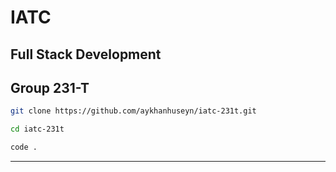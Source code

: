 # IATC

## Full Stack Development

## Group 231-T

```bash
git clone https://github.com/aykhanhuseyn/iatc-231t.git

cd iatc-231t

code .
```

---
